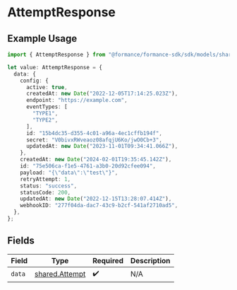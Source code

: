 # AttemptResponse

## Example Usage

```typescript
import { AttemptResponse } from "@formance/formance-sdk/sdk/models/shared";

let value: AttemptResponse = {
  data: {
    config: {
      active: true,
      createdAt: new Date("2022-12-05T17:14:25.023Z"),
      endpoint: "https://example.com",
      eventTypes: [
        "TYPE1",
        "TYPE2",
      ],
      id: "15b4dc35-d355-4c01-a96a-4ec1cffb194f",
      secret: "V0bivxRWveaoz08afqjU6Ko/jwO0Cb+3",
      updatedAt: new Date("2023-11-01T09:34:41.066Z"),
    },
    createdAt: new Date("2024-02-01T19:35:45.142Z"),
    id: "75e506ca-f1e5-4761-a3b0-20d92cfee094",
    payload: "{\"data\":\"test\"}",
    retryAttempt: 1,
    status: "success",
    statusCode: 200,
    updatedAt: new Date("2022-12-15T13:28:07.414Z"),
    webhookID: "277f04da-dac7-43c9-b2cf-541af2710ad5",
  },
};
```

## Fields

| Field                                                   | Type                                                    | Required                                                | Description                                             |
| ------------------------------------------------------- | ------------------------------------------------------- | ------------------------------------------------------- | ------------------------------------------------------- |
| `data`                                                  | [shared.Attempt](../../../sdk/models/shared/attempt.md) | :heavy_check_mark:                                      | N/A                                                     |